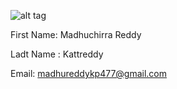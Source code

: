
![alt tag](https://avatars3.githubusercontent.com/u/21367959?v=3&s=460)

First Name: Madhuchirra Reddy

Ladt Name : Kattreddy

Email: madhureddykp477@gmail.com
